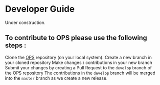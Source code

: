 # Developer Guide
Under construction.
<!-- 
## Code-generator
### Frontend API parser
### Target Parallel Templates
### Elemental Kernel Transformations
## Back-end Library
### Sequential and multi-threaded CPU
### MPI and Partitioning
### HDF5
### CUDA
### Cache blocking tiling and comm-avoiding optimizations
-->
## To contribute to OPS please use the following steps :

Clone the [OPS](https://github.com/OP-DSL/OPS) repository (on your local system).
Create a new branch in your cloned repository
Make changes / contributions in your new branch
Submit your changes by creating a Pull Request to the `develop` branch of the OPS repository
The contributions in the `develop` branch will be merged into the `master` branch as we create a new release.

<!--
## Git work flow for contribution
To facilitate the concept of "Version" and "Release", we adopt the [Gitflow Workflow model](#https://nvie.com/posts/a-successful-git-branching-model/).
### Overall work flow

1. Create develop branch from main

2. Create release branch from develop

   After creating a release branch, only documentation and bug fixes will be added this branch.

3. Create feature branches from develop

4. Merge a feature branch into the develop branch once completed

5. Merge release branch into develop and main once completed

6. Create a hotfix branch from main if an issue is identified

7. Merge a hotfix branch to both develop and main once fixed

See also https://www.atlassian.com/git/tutorials/comparing-workflows/gitflow-workflow.

### A few issues
Using the Gitflow model tends to produce a few long-live branches (e.g.,  feature), which may increase the risk of "conflicts" for intergration. To migrate this, we encourage the following practice

* Try to create short-lived branches with a few small commites when possbile (e.g., a hotfix branch)
* Once a branch properly merges or a feature finalised, delete the branch
* A feature branch tends to be long-live, try to split a feature into "milestones" and merge into the develop branch when finishing each milestone.

**The Gitflow tool will automatically delete a branch once it is finished.**
### Gitflow tool

see https://github.com/nvie/gitflow
-->
